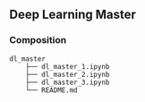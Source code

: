 ## Deep Learning Master

### Composition

```
dl_master
    ├── dl_master_1.ipynb
    ├── dl_master_2.ipynb
    ├── dl_master_3.ipynb
    └── README.md
```